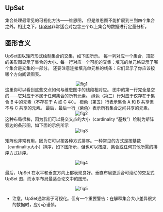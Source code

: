 ## UpSet
集合处理最常见的可视化方法——维恩图， 但是维恩图不能扩展到三到四个集合之外。相比之下，[UpSet](https://upset.app/)非常适合对包含三个以上集合的数据进行定量分析。


## 图形含义
UpSet图以矩阵形式绘制集合的交集，如下图所示。
每一列对应一个集合，顶部的条形图显示了集合的大小。每一行对应一个可能的交集：填充的单元格显示了哪个集合是交集的一部分。
还要注意连接填充单元格的线条：它们显示了你应该按哪个方向阅读图表。
<div align=center>
<img src="https://github.com/user-attachments/assets/263f1c61-38f7-4740-b9e9-b1d07acf1f6a" alt="fig1">
</div>
这里你可以看到这些交点如何与维恩图中的线段相对应。
图中的第一行完全是空的——它对应于不属于任何集合的所有元素。
绿色（第三）行对应于仅存在于集合 B 中的元素（不存在于 A 或 C 中）。
橙色（第五）行表示集合 A 和 B 共享但不与 C 共享的元素。
最后，最后一行（紫色）表示所有集合之间共享的元素。
<div align=center>
  <img src="https://github.com/user-attachments/assets/b7f11c00-b5c1-47d2-97e0-0b241b0eaea0" alt="fig2">
</div>
这种布局很棒，因为我们可以将交叉点的大小（cardinality “基数”）绘制为矩阵旁边的条形图，如下面的示例所示

<div align=center>
  <img src="https://github.com/user-attachments/assets/cdcb19e8-7d5e-4da5-9ff1-5eb424888b6a" alt="fig3">
</div>


矩阵也非常有用，因为它可以按各种方式排序。一种常见的方式是按基数（cardinality大小）排序，如下图所示，但也可以按度、集合或任何其他所需的排序方式排序。
<div align=center>
  <img src="https://github.com/user-attachments/assets/ed23af73-33a5-483b-a51e-09acf629eb5e" alt="fig4">
</div>

最后，UpSet 在水平和垂直方向上都表现良好。垂直布局更适合可滚动的交互式 UpSet 图，而水平布局最适合论文中的图形。
<div align=center>
  <img src="https://github.com/user-attachments/assets/d066e93a-8677-450c-b3a1-2540a7b2730c" alt="fig5">
</div>

- 注意，UpSet通常易于可视化。但有一个重要警告：在解释集合大小差异很大的数据时，应小心谨慎。
